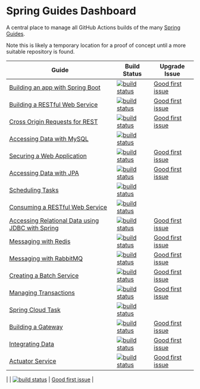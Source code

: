 # Spring Guides Dashboard

A central place to manage all GitHub Actions builds of the many [Spring Guides](https://github.com/spring-guides).

Note this is likely a temporary location for a proof of concept until a more suitable repository is found.

| Guide | Build Status | Upgrade Issue |
| -- | -- | -- |
| [Building an app with Spring Boot](https://github.com/spring-guides/gs-spring-boot) | [![build status](https://github.com/spring-guides/gs-spring-boot/actions/workflows/continuous-integration-build.yml/badge.svg)](https://github.com/spring-guides/gs-spring-boot/actions/workflows/continuous-integration-build.yml) | [Good first issue](https://github.com/spring-guides/gs-spring-boot/issues/166) |
| [Building a RESTful Web Service](https://github.com/spring-guides/gs-rest-service) | [![build status](https://github.com/spring-guides/gs-rest-service/actions/workflows/continuous-integration-build.yml/badge.svg)](https://github.com/spring-guides/gs-rest-service/actions/workflows/continuous-integration-build.yml) | [Good first issue](https://github.com/spring-guides/gs-rest-service/issues/149) |
| [Cross Origin Requests for REST](https://github.com/spring-guides/gs-rest-service-cors) | [![build status](https://github.com/spring-guides/gs-rest-service-cors/actions/workflows/continuous-integration-build.yml/badge.svg)](https://github.com/spring-guides/gs-rest-service-cors/actions/workflows/continuous-integration-build.yml) | [Good first issue](https://github.com/spring-guides/gs-rest-service-cors/issues/36) |
| [Accessing Data with MySQL](https://github.com/spring-guides/gs-accessing-data-mysql) | [![build status](https://github.com/spring-guides/gs-accessing-data-mysql/actions/workflows/continuous-integration-build.yml/badge.svg)](https://github.com/spring-guides/gs-accessing-data-mysql/actions/workflows/continuous-integration-build.yml) | |
| [Securing a Web Application](https://github.com/spring-guides/gs-securing-web) | [![build status](https://github.com/spring-guides/gs-securing-web/actions/workflows/continuous-integration-build.yml/badge.svg)](https://github.com/spring-guides/gs-securing-web/actions/workflows/continuous-integration-build.yml) | [Good first issue](https://github.com/spring-guides/gs-securing-web/issues/73) |
| [Accessing Data with JPA](https://github.com/spring-guides/gs-accessing-data-jpa) | [![build status](https://github.com/spring-guides/gs-accessing-data-jpa/actions/workflows/continuous-integration-build.yml/badge.svg)](https://github.com/spring-guides/gs-accessing-data-jpa/actions/workflows/continuous-integration-build.yml) | [Good first issue](https://github.com/spring-guides/gs-accessing-data-jpa/issues/64) |
| [Scheduling Tasks](https://github.com/spring-guides/gs-scheduling-tasks) | [![build status](https://github.com/spring-guides/gs-scheduling-tasks/actions/workflows/continuous-integration-build.yml/badge.svg)](https://github.com/spring-guides/gs-scheduling-tasks/actions/workflows/continuous-integration-build.yml) |  |
| [Consuming a RESTful Web Service](https://github.com/spring-guides/gs-consuming-rest) | [![build status](https://github.com/spring-guides/gs-consuming-rest/actions/workflows/continuous-integration-build.yml/badge.svg)](https://github.com/spring-guides/gs-consuming-rest/actions/workflows/continuous-integration-build.yml) |  |
| [Accessing Relational Data using JDBC with Spring](https://github.com/spring-guides/gs-relational-data-access) | [![build status](https://github.com/spring-guides/gs-relational-data-access/actions/workflows/continuous-integration-build.yml/badge.svg)](https://github.com/spring-guides/gs-relational-data-access/actions/workflows/continuous-integration-build.yml) | [Good first issue](https://github.com/spring-guides/gs-relational-data-access/issues/36) |
| [Messaging with Redis](https://github.com/spring-guides/gs-messaging-redis) | [![build status](https://github.com/spring-guides/gs-messaging-redis/actions/workflows/continuous-integration-build.yml/badge.svg)](https://github.com/spring-guides/gs-messaging-redis/actions/workflows/continuous-integration-build.yml) | [Good first issue](https://github.com/spring-guides/gs-messaging-redis/issues/25) |
| [Messaging with RabbitMQ](https://github.com/spring-guides/gs-messaging-rabbitmq) | [![build status](https://github.com/spring-guides/gs-messaging-rabbitmq/actions/workflows/continuous-integration-build.yml/badge.svg)](https://github.com/spring-guides/gs-messaging-rabbitmq/actions/workflows/continuous-integration-build.yml) | [Good first issue](https://github.com/spring-guides/gs-messaging-rabbitmq/issues/37) |
| [Creating a Batch Service](https://github.com/spring-guides/gs-batch-processing) | [![build status](https://github.com/spring-guides/gs-batch-processing/actions/workflows/continuous-integration-build.yml/badge.svg)](https://github.com/spring-guides/gs-batch-processing/actions/workflows/continuous-integration-build.yml) | [Good first issue](https://github.com/spring-guides/gs-batch-processing/issues/53) |
| [Managing Transactions](https://github.com/spring-guides/gs-managing-transactions) | [![build status](https://github.com/spring-guides/gs-managing-transactions/actions/workflows/continuous-integration-build.yml/badge.svg)](https://github.com/spring-guides/gs-managing-transactions/actions/workflows/continuous-integration-build.yml) | [Good first issue](https://github.com/spring-guides/gs-managing-transactions/issues/19) |
| [Spring Cloud Task](https://github.com/spring-guides/gs-spring-cloud-task) | [![build status](https://github.com/spring-guides/gs-spring-cloud-task/actions/workflows/continuous-integration-build.yml/badge.svg)](https://github.com/spring-guides/gs-spring-cloud-task/actions/workflows/continuous-integration-build.yml) |  |
| [Building a Gateway](https://github.com/spring-guides/gs-gateway) | [![build status](https://github.com/spring-guides/gs-gateway/actions/workflows/continuous-integration-build.yml/badge.svg)](https://github.com/spring-guides/gs-gateway/actions/workflows/continuous-integration-build.yml) | [Good first issue](https://github.com/spring-guides/gs-gateway/issues/21) |
| [Integrating Data](https://github.com/spring-guides/gs-integration) | [![build status](https://github.com/spring-guides/gs-integration/actions/workflows/continuous-integration-build.yml/badge.svg)](https://github.com/spring-guides/gs-integration/actions/workflows/continuous-integration-build.yml) | [Good first issue](https://github.com/spring-guides/gs-integration/issues/29) |
| [Actuator Service](https://github.com/spring-guides/gs-actuator-service) | [![build status](https://github.com/spring-guides/gs-actuator-service/actions/workflows/continuous-integration-build.yml/badge.svg)](https://github.com/spring-guides/gs-actuator-service/actions/workflows/continuous-integration-build.yml) | [Good first issue](https://github.com/spring-guides/gs-actuator-service/issues/33) |


| []() | [![build status](/actions/workflows/continuous-integration-build.yml/badge.svg)](/actions/workflows/continuous-integration-build.yml) | [Good first issue]() |


